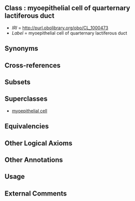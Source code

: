 
## Class : myoepithelial cell of quarternary lactiferous duct

 * *IRI* = http://purl.obolibrary.org/obo/CL_1000473
 * *Label* = myoepithelial cell of quarternary lactiferous duct

## Synonyms


## Cross-references


## Subsets


## Superclasses

 * [myoepithelial cell](../../CL/85/CL_0000185.md)

## Equivalencies


## Other Logical Axioms


## Other Annotations


## Usage


## External Comments

